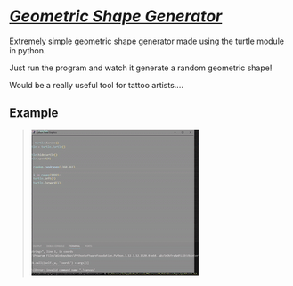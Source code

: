 # <ins>**_Geometric Shape Generator_**</ins>

Extremely simple geometric shape generator made using the turtle module in python.

Just run the program and watch it generate a random geometric shape!

Would be a really useful tool for tattoo artists....

## Example

> ![Example](https://raw.githubusercontent.com/JaredThacker/GeometricShapeGenerator/master/src/public/gmg_demo.gif)
